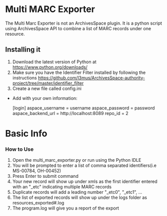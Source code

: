 # Multi MARC Exporter 

The Multi Marc Exporter is not an ArchivesSpace plugin. It is a python script using ArchivesSpace API to combine a list of MARC records under one resource. 

## Installing it

1. Download the latest version of Python at https://www.python.org/downloads/
2. Make sure you have the Identifier Filter installed by following the instructions https://github.com/l3mus/ArchivesSpace-authority-project/tree/master/identifier_filter
3. Create a new file called config.ini
  *	Add with your own information:
  
     [login]
     aspace_username = username
     aspace_password = password
     aspace_backend_url = http://localhost:8089
     repo_id = 2
    

# Basic Info

### How to Use

1. Open the multi_marc_exporter.py or run using the Python IDLE
2. You will be prompted to enter a list of comma separated identifiers(i.e MS-00784, OH-00452)
3. Press Enter to submit command
4. Your new record will show up under xmls as the first identifier entered with an "_etc" indicating multiple MARC records
5. Duplicate records will add a leading number "_etc0", "_etc1", ...
6. The list of exported records will show up under the logs folder as resources_exported#.log 
7. The program.log will give you a report of the export 